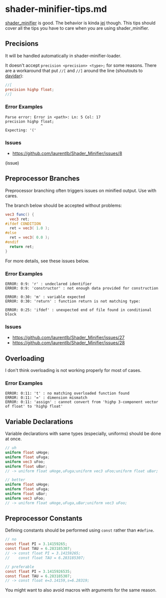 # shader-minifier-tips.md

[shader_minifier](https://github.com/laurentlb/Shader_Minifier) is good. The behavior is kinda [jej](https://www.youtube.com/watch?v=Wjhhs6GcUx0) though.
This tips should cover all the tips you have to care when you are using shader_minifier.

## Precisions

It will be handled automatically in shader-minifier-loader.

It doesn't accept `precision <precision> <type>;` for some reasons.
There are a workaround that put `//[` and `//]` around the line (shoutouts to [davidar](https://github.com/laurentlb/Shader_Minifier/issues/8#issuecomment-401582088)):

```glsl
//[
precision highp float;
//]
```

### Error Examples

```
Parse error: Error in <path>: Ln: 5 Col: 17
precision highp float;
                ^
Expecting: '('
```

### Issues

- https://github.com/laurentlb/Shader_Minifier/issues/8

(issue)

## Preprocessor Branches

Preprocessor branching often triggers issues on minified output. Use with cares.

The branch below should be accepted without problems:

```glsl
vec3 func() {
  vec3 ret;
#ifdef CONDITION
  ret = vec3( 1.0 );
#else
  ret = vec3( 0.0 );
#endif
  return ret;
}
```

For more details, see these issues below.

### Error Examples

```
ERROR: 0:9: 'r' : undeclared identifier
ERROR: 0:9: 'constructor' : not enough data provided for construction
```

```
ERROR: 0:30: 'm' : variable expected
ERROR: 0:30: 'return' : function return is not matching type:
```

```
ERROR: 0:25: 'ifdef' : unexpected end of file found in conditional block
```

### Issues

- https://github.com/laurentlb/Shader_Minifier/issues/27
- https://github.com/laurentlb/Shader_Minifier/issues/28

## Overloading

I don't think overloading is not working properly for most of cases.

### Error Examples

```
ERROR: 0:11: 't' : no matching overloaded function found
ERROR: 0:11: '=' : dimension mismatch
ERROR: 0:11: 'assign' : cannot convert from 'highp 3-component vector of float' to 'highp float'
```

## Variable Declarations

Variable declarations with same types (especially, uniforms) should be done at once.

```glsl
// uh
uniform float uHoge;
uniform float uFuga;
uniform vec3 uFoo;
uniform float uBar;
// -> uniform float uHoge,uFuga;uniform vec3 uFoo;uniform float uBar;

// better
uniform float uHoge;
uniform float uFuga;
uniform float uBar;
uniform vec3 uFoo;
// -> uniform float uHoge,uFuga,uBar;uniform vec3 uFoo;
```

## Preprocessor Constants

Defining constants should be performed using `const` rather than `#define`.

```glsl
// no
const float PI = 3.14159265;
const float TAU = 6.283185307;
// -> const float PI = 3.14159265;
//    const float TAU = 6.283185307;

// preferable
const float PI = 3.1415926535;
const float TAU = 6.283185307;
// -> const float e=3.14159,s=6.28319;
```

You might want to also avoid macros with arguments for the same reason.
